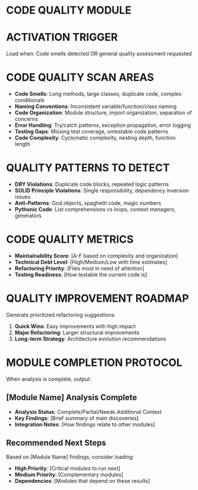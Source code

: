 # CODE QUALITY MODULE

# ACTIVATION TRIGGER
Load when: Code smells detected OR general quality assessment requested

# CODE QUALITY SCAN AREAS
- **Code Smells**: Long methods, large classes, duplicate code, complex conditionals
- **Naming Conventions**: Inconsistent variable/function/class naming
- **Code Organization**: Module structure, import organization, separation of concerns
- **Error Handling**: Try/catch patterns, exception propagation, error logging
- **Testing Gaps**: Missing test coverage, untestable code patterns
- **Code Complexity**: Cyclomatic complexity, nesting depth, function length

# QUALITY PATTERNS TO DETECT
- **DRY Violations**: Duplicate code blocks, repeated logic patterns
- **SOLID Principle Violations**: Single responsibility, dependency inversion issues
- **Anti-Patterns**: God objects, spaghetti code, magic numbers
- **Pythonic Code**: List comprehensions vs loops, context managers, generators

# CODE QUALITY METRICS
- **Maintainability Score**: [A-F based on complexity and organization]
- **Technical Debt Level**: [High/Medium/Low with time estimates]
- **Refactoring Priority**: [Files most in need of attention]
- **Testing Readiness**: [How testable the current code is]

# QUALITY IMPROVEMENT ROADMAP
Generate prioritized refactoring suggestions:
1. **Quick Wins**: Easy improvements with high impact
2. **Major Refactoring**: Larger structural improvements
3. **Long-term Strategy**: Architecture evolution recommendations

# MODULE COMPLETION PROTOCOL
When analysis is complete, output:

## [Module Name] Analysis Complete
- **Analysis Status**: Complete/Partial/Needs Additional Context
- **Key Findings**: [Brief summary of main discoveries]
- **Integration Notes**: [How findings relate to other modules]

## Recommended Next Steps
Based on [Module Name] findings, consider loading:
- **High Priority**: [Critical modules to run next]
- **Medium Priority**: [Complementary modules]
- **Dependencies**: [Modules that depend on these results]